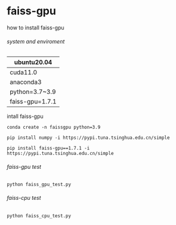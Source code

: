 # faiss-gpu

how to install faiss-gpu

###### system and enviroment 

| ubuntu20.04     |
| --------------- |
| cuda11.0        |
| anaconda3       |
| python=3.7~3.9  |
| faiss-gpu=1.7.1 |

intall faiss-gpu

```shell
conda create -n faissgpu python=3.9
```

```shell
pip install numpy -i https://pypi.tuna.tsinghua.edu.cn/simple
```

```shell
pip install faiss-gpu==1.7.1 -i https://pypi.tuna.tsinghua.edu.cn/simple
```

###### faiss-gpu test

```shell
python faiss_gpu_test.py
```

###### faiss-cpu test

```shell
python faiss_cpu_test.py
```

